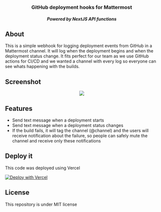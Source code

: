 <p>
  <h3 align="center">GitHub deployment hooks for Mattermost</h3>
  <h5 align="center">Powered by NextJS API functions</h5>
</p>

## About
This is a simple webhook for logging deployment events from GitHub in a Mattermost channel. It will log when the deployment begins and when the deployment status change. It fits perfect for our team as we use GitHub actions for CI/CD and we wanted a channel with every log so everyone can see whats happening with the builds.

## Screenshot
<p align="center">
  <img src="https://user-images.githubusercontent.com/31714350/113020261-ce58ae80-9158-11eb-952f-218522aa8de0.png" />
</div>

## Features
- Send text message when a deployment starts
- Send text message when a deployment status changes
- If the build fails, it will tag the channel (@channel) and the users will receive notification about the failure, so people can safely mute the channel and receive only these notifications

## Deploy it
This code was deployed using Vercel

[![Deploy with Vercel](https://vercel.com/button)](https://vercel.com/new/git/external?repository-url=https%3A%2F%2Fgithub.com%2Fspiry-capital%2Factions-hooks-mattermost&env=WEBHOOK_URL&envDescription=WEBHOOK_URL%3A%20The%20%22Incoming%20Webhook%22%20URL%20from%20Mattermost&project-name=actions-hooks-mattermost&repository-name=actions-hooks-mattermost)

## License
This repository is under MIT license

